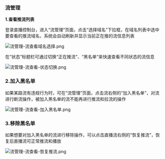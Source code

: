 ### **流管理**

**1.查看推流列表**

登录直播控制台，进入“流管理”页面，点击“选择域名”下拉框，在域名列表中选中要查看的推流域名，系统会自动刷新并显示当前正在推的流信息列表

![流管理-流查看域名选择.png](https://img1.jcloudcs.com/cms/d95b0f04-284f-49ff-b64f-f6217b8ea73520180410142201.png)

在“状态”标题栏可通过切换“正在推流”、“黑名单”来快速查看不同状态的流信息

![流管理-流查看-状态切换.png](https://img1.jcloudcs.com/cms/ff4b7dfa-696e-454e-b1cf-153779b0481d20180410142228.png)

###

### **2.加入黑名单**

如果某路流有违规行为时，可在“流管理”页面，点击流右侧的“加入黑名单”，对流进行断流操作，被加入黑名单的流不能再进行推流和拉流的操作

![流管理-流查看-加入黑名单.png](https://img1.jcloudcs.com/cms/7bd6c197-9beb-425e-804c-63d261a3f69620180410142307.png)

### **3.移除黑名单**

如果想要对加入黑名单的流进行移除操作，可以点击直播流右侧的“恢复推流”，恢复后直播流可正常推流和播放

![流管理-流查看-恢复推流.png](https://img1.jcloudcs.com/cms/8837929d-63c1-467a-af25-9b27e7bf6f7a20180410142327.png)